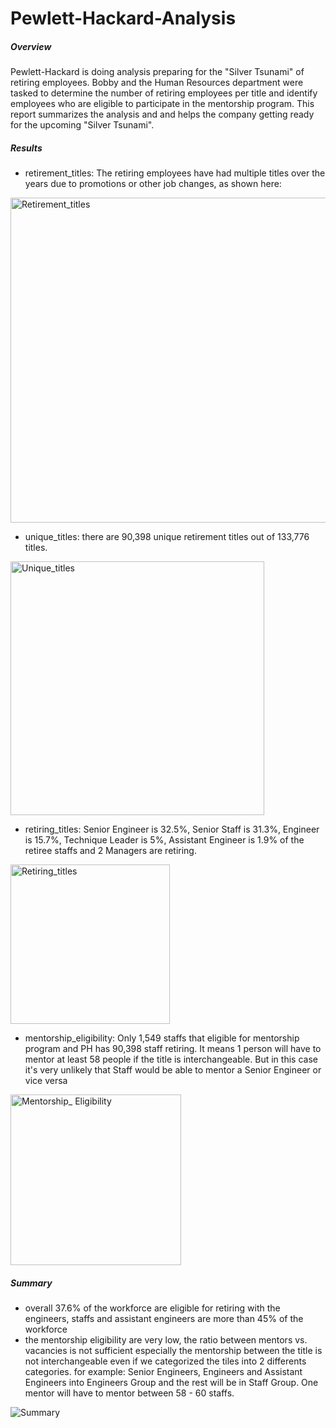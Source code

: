 # Pewlett-Hackard-Analysis

##### Overview
Pewlett-Hackard is doing analysis preparing for the "Silver Tsunami" of retiring employees. Bobby and the Human Resources department were tasked to determine the number of retiring employees per title and identify employees who are eligible to participate in the mentorship program. This report summarizes the analysis and and helps the company getting ready for the upcoming "Silver Tsunami".

##### Results
* retirement_titles: The retiring employees have had multiple titles over the years due to promotions or other job changes, as shown here:

<img width="520" alt="Retirement_titles" src="https://user-images.githubusercontent.com/70301884/95859325-0c395600-0d24-11eb-945c-38acb962f3fa.png">

* unique_titles: there are 90,398 unique retirement titles out of 133,776 titles. 

<img width="406" alt="Unique_titles" src="https://user-images.githubusercontent.com/70301884/95859344-152a2780-0d24-11eb-83d1-742e2b496a45.png">

* retiring_titles: Senior Engineer is 32.5%, Senior Staff is 31.3%, Engineer is 15.7%, Technique Leader is 5%, Assistant Engineer is 1.9% of the retiree staffs and 2 Managers are retiring.

<img width="255" alt="Retiring_titles" src="https://user-images.githubusercontent.com/70301884/95859349-19564500-0d24-11eb-98f5-1479ab8110a3.png">

* mentorship_eligibility: Only 1,549 staffs that eligible for mentorship program and PH has 90,398 staff retiring. It means 1 person will have to mentor at least 58 people if the title is interchangeable. But in this case it's very unlikely that Staff would be able to mentor a Senior Engineer or vice versa

<img width="273" alt="Mentorship_ Eligibility" src="https://user-images.githubusercontent.com/70301884/95859356-1d826280-0d24-11eb-9c0c-56132cf23e0d.png">


##### Summary


* overall 37.6% of the workforce are eligible for retiring with the engineers, staffs and assistant engineers are more than 45% of the workforce
* the mentorship eligibility are very low, the ratio between mentors vs. vacancies is not sufficient especially the mentorship between the title is not interchangeable even if we categorized the tiles into 2 differents categories. for example: Senior Engineers, Engineers and Assistant Engineers into Engineers Group and the rest will be in Staff Group. One mentor will have to mentor between 58 - 60 staffs.



![Summary](https://user-images.githubusercontent.com/70301884/95873398-832b1a80-0d35-11eb-97a8-295770ec252c.png)

